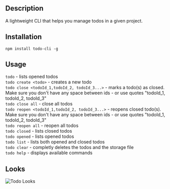 ## Description
A lightweight CLI that helps you manage todos in a given project.

## Installation
`npm install todo-cli -g`

## Usage
`todo` - lists opened todos  
`todo create <todo>` - creates a new todo  
`todo close <todoId_1,todoId_2, todoId_3...>` - marks a todo(s) as closed. Make sure you don't have any space between ids - or use quotes "todoId_1, todoId_2, todoId_3"   
`todo close all` - close all todos    
`todo reopen <todoId_1,todoId_2, todoId_3...>` - reopens closed todo(s). Make sure you don't have any space between ids - or use quotes "todoId_1, todoId_2, todoId_3"  
`todo reopen all` - reopen all todos    
`todo closed` - lists closed todos  
`todo opened` - lists opened todos  
`todo list` - lists both opened and closed todos  
`todo clear` - completly deletes the todos and the storage file  
`todo help` - displays available commands  

## Looks
![Todo Looks](http://content.screencast.com/users/cdruc/folders/Jing/media/d8c62813-0cc7-4739-ba77-03cc99f02859/2016-01-11_1505.png "Todo Looks")